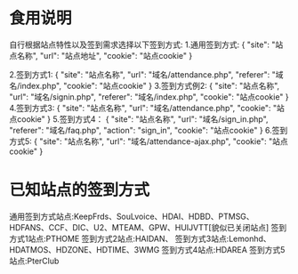 # 食用说明
自行根据站点特性以及签到需求选择以下签到方式:
1.通用签到方式:
{
    "site": "站点名称",
    "url": "站点地址",
    "cookie": "站点cookie"
}

2.签到方式1:
{
    "site": "站点名称",
    "url": "域名/attendance.php",
    "referer": "域名/index.php",
    "cookie": "站点cookie"
}
3.签到方式例2:
{
    "site": "站点名称",
    "url": "域名/signin.php",
    "referer": "域名/index.php",
    "cookie": "站点cookie"
}
4.签到方式3:
{
    "site": "站点名称",
    "url": "域名/attendance.php",
    "cookie": "站点cookie"
}
5.签到方式4：
{
    "site": "站点名称",
    "url": "域名/sign_in.php",
    "referer": "域名/faq.php",
    "action": "sign_in",
    "cookie": "站点cookie"
  }
 6.签到方式5:
 {
    "site": "站点名称",
    "url": "域名/attendance-ajax.php",
    "cookie": "站点cookie"
  }
# 已知站点的签到方式
通用签到方式站点:KeepFrds、SouLvoice、HDAI、HDBD、PTMSG、HDFANS、CCF、DIC、U2、MTEAM、GPW、HUIJVTT[貌似已关闭站点]
签到方式1站点:PTHOME
签到方式2站点:HAIDAN、
签到方式3站点:Lemonhd、HDATMOS、HDZONE、HDTIME、3WMG
签到方式4站点:HDAREA
签到方式5站点:PterClub
